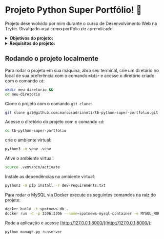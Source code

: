 # Projeto Python Super Portfólio! :superhero:
Projeto desenvolvido por mim durante o curso de Desenvolvimento Web na Trybe. Divulgado aqui como portfólio de aprendizado.

<details>
<summary><strong>Objetivos do projeto:</strong></summary>
 
  * Desenvolver uma API para gerenciamento de dados de perfil e projetos em um super portfólio.
  * Verificar se sou capaz de:
    * Utilizar o Django REST Framework para criar endpoints com entidades aninhadas.
    * Utilizar o módulo Simple JWT para implementar autenticação no Django REST Framework.
</details>
<details>
<summary><strong> Requisitos do projeto:</strong></summary>

  * Criar a migrate e o model `Categories`.
  * Criar a migrate e o model `Users`.
  * Criar a migrate e o model `News`.
  * Criar a página Inicial.
  * Criar a página de detalhes de uma Notícia.
  * Criar a página de Formulário de uma nova Categoria.
  * Criar a página de Formulário de uma nova Notícia.
  * Criar a rota `/api/categories/` com o DRF.
  * Criar a rota `/api/users/` com o DRF.
  * Requisito Bônus:
    * Criar a rota `/api/news/` com o DRF.
</details>
  
## Rodando o projeto localmente

Para rodar o projeto em sua máquina, abra seu terminal, crie um diretório no local de sua preferência com o comando `mkdir` e acesse o diretório criado com o comando `cd`:

```bash
mkdir meu-diretorio &&
cd meu-diretorio
```

Clone o projeto com o comando `git clone`:

```bash
git clone git@github.com:marcosadrianoti/tb-python-super-portfolio.git
```

Acesse o diretório do projeto com o comando `cd`:

```bash
cd tb-python-super-portfolio
```

crie o ambiente virtual:
```bash
python3 -m venv .venv
```

Ative o ambiente virtual:
```bash
source .venv/bin/activate
```

Instale as dependências no ambiente virtual:
```bash
python3 -m pip install -r dev-requirements.txt
```

Para rodar o MySQL via Docker execute os seguintes comandos na raiz do projeto:
```bash
docker build -t spotnews-db .
docker run -d -p 3306:3306 --name=spotnews-mysql-container -e MYSQL_ROOT_PASSWORD=password -e MYSQL_DATABASE=spotnews_database spotnews-db
```

Rode a aplicação e acesse [http://127.0.0.1:8000/](http://127.0.0.1:8000/):
```bash
python manage.py runserver
```
